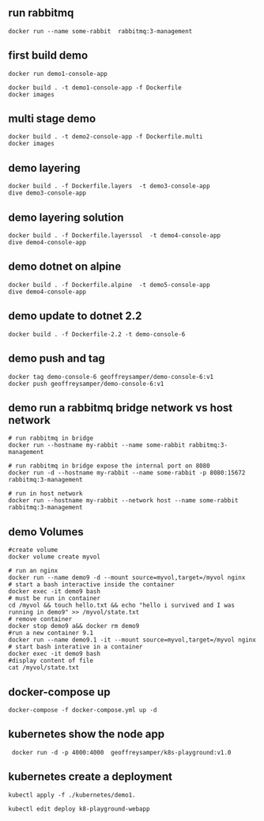 

## run rabbitmq
```
docker run --name some-rabbit  rabbitmq:3-management
```


## first build demo
```
docker run demo1-console-app

docker build . -t demo1-console-app -f Dockerfile
docker images
```

## multi stage demo
```
docker build . -t demo2-console-app -f Dockerfile.multi
docker images
```


## demo layering 
```
docker build . -f Dockerfile.layers  -t demo3-console-app
dive demo3-console-app
```

## demo layering solution
```
docker build . -f Dockerfile.layerssol  -t demo4-console-app
dive demo4-console-app
```

## demo dotnet on alpine
```
docker build . -f Dockerfile.alpine  -t demo5-console-app
dive demo4-console-app
```

## demo update to dotnet 2.2
```
docker build . -f Dockerfile-2.2 -t demo-console-6
```


## demo push and tag
```
docker tag demo-console-6 geoffreysamper/demo-console-6:v1
docker push geoffreysamper/demo-console-6:v1

``` 

## demo run a rabbitmq bridge network vs host network
```
# run rabbitmq in bridge
docker run --hostname my-rabbit --name some-rabbit rabbitmq:3-management

# run rabbitmq in bridge expose the internal port on 8080
docker run -d --hostname my-rabbit --name some-rabbit -p 8080:15672 rabbitmq:3-management

# run in host network
docker run --hostname my-rabbit --network host --name some-rabbit  rabbitmq:3-management 
```

## demo Volumes
```
#create volume
docker volume create myvol

# run an nginx
docker run --name demo9 -d --mount source=myvol,target=/myvol nginx
# start a bash interactive inside the container
docker exec -it demo9 bash
# must be run in container
cd /myvol && touch hello.txt && echo "hello i survived and I was running in demo9" >> /myvol/state.txt
# remove container
docker stop demo9 a&& docker rm demo9
#run a new container 9.1
docker run --name demo9.1 -it --mount source=myvol,target=/myvol nginx
# start bash interative in a container
docker exec -it demo9 bash
#display content of file
cat /myvol/state.txt

```
## docker-compose up
```
docker-compose -f docker-compose.yml up -d
```

## kubernetes show the node app 
```
 docker run -d -p 4000:4000  geoffreysamper/k8s-playground:v1.0
```

## kubernetes create a deployment 
```
kubectl apply -f ./kubernetes/demo1.

kubectl edit deploy k8-playground-webapp

```
